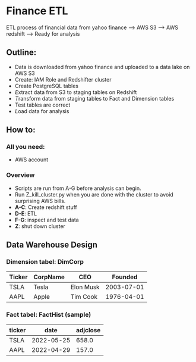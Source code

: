 # Finance ETL
ETL process of financial data from yahoo finance --> AWS S3 --> AWS redshift --> Ready for analysis

## Outline:
- Data is downloaded from yahoo finance and uploaded to a data lake on AWS S3
- Create: IAM Role and Redshifter cluster
- Create PostgreSQL tables
- *E*xtract data from S3 to staging tables on Redshift
- *T*ransform data from staging tables to Fact and Dimension tables 
- Test tables are correct
- *L*oad data for analysis

## How to:
### All you need:
- AWS account
### Overview
- Scripts are run from A-G before analysis can begin.
- Run Z_kill_cluster.py when you are done with the cluster to avoid surprising AWS bills.
- **A-C**: Create redshift stuff
- **D-E**: ETL
- **F-G**: inspect and test data
- **Z**: shut down cluster 

## Data Warehouse Design

### Dimension tabel: DimCorp

| Ticker | CorpName | CEO       | Founded    |
|--------|----------|-----------|------------|
| TSLA   | Tesla    | Elon Musk | 2003-07-01 |
| AAPL   | Apple    | Tim Cook  | 1976-04-01 |


### Fact tabel: FactHist (sample)

| ticker | date       | adjclose |
|--------|------------|----------|
| TSLA   | 2022-05-25 | 658.0    |
| AAPL   | 2022-04-29 | 157.0    |

